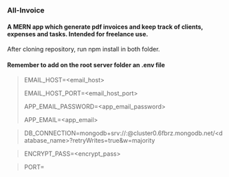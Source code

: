 ### All-Invoice

#### A MERN app which generate pdf invoices and keep track of clients, expenses and tasks. Intended for freelance use.

After cloning repository, run npm install in both folder.

#### Remember to add on the root server folder an .env file 

> EMAIL_HOST=<email_host>
> 
> EMAIL_HOST_PORT=<email_host_port>
> 
> APP_EMAIL_PASSWORD=<app_email_password>
> 
> APP_EMAIL=<app_email>

> DB_CONNECTION=mongodb+srv://<user>:<password>@cluster0.6fbrz.mongodb.net/<database_name>?retryWrites=true&w=majority
  
> ENCRYPT_PASS=<encrypt_pass>
  
> PORT=<port>
